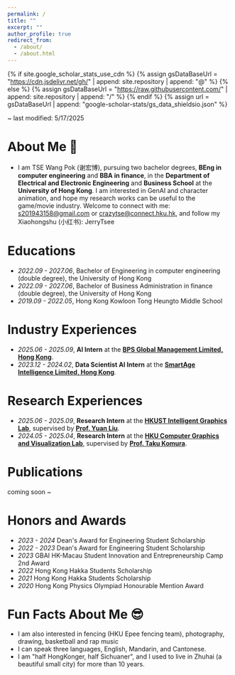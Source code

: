 ```yaml
---
permalink: /
title: ""
excerpt: ""
author_profile: true
redirect_from: 
  - /about/
  - /about.html
---
```


{% if site.google_scholar_stats_use_cdn %}
{% assign gsDataBaseUrl = "https://cdn.jsdelivr.net/gh/" | append: site.repository | append: "@" %}
{% else %}
{% assign gsDataBaseUrl = "https://raw.githubusercontent.com/" | append: site.repository | append: "/" %}
{% endif %}
{% assign url = gsDataBaseUrl | append: "google-scholar-stats/gs_data_shieldsio.json" %}

<span class='anchor' id='about-me'></span>

~ last modified: 5/17/2025

# About Me 🐧
- I am TSE Wang Pok (谢宏博), pursuing two bachelor degrees, **BEng in computer engineering** and **BBA in finance**, in the **Department of Electrical and Electronic Engineering** and **Business School** at the **University of Hong Kong**. I am interested in GenAI and character animation, and hope my research works can be useful to the game/movie industry. Welcome to connect with me: s201943158@gmail.com or crazytse@connect.hku.hk, and follow my Xiaohongshu (小红书): JerryTsee


# Educations
- *2022.09 - 2027.06*, Bachelor of Engineering in computer engineering (double degree), the University of Hong Kong
- *2022.09 - 2027.06*, Bachelor of Business Administration in finance (double degree), the University of Hong Kong
- *2019.09 - 2022.05*, Hong Kong Kowloon Tong Heungto Middle School

# Industry Experiences
- *2025.06 - 2025.09*, **AI Intern** at the [**BPS Global Management Limited, Hong Kong**](https://bps-group.net/en/).
- *2023.12 - 2024.02*, **Data Scientist AI Intern** at the [**SmartAge Intelligence Limited, Hong Kong**](https://smart-age.net/eng/).

# Research Experiences
- *2025.06 - 2025.09*, **Research Intern** at the [**HKUST Intelligent Graphics Lab**](https://github.com/IGL-HKUST), supervised by [**Prof. Yuan Liu**](https://liuyuan-pal.github.io/).
- *2024.05 - 2025.04*, **Research Intern** at the [**HKU Computer Graphics and Visualization Lab**](https://hku-cg.github.io/), supervised by [**Prof. Taku Komura**](https://i.cs.hku.hk/~taku/).


# Publications

coming soon ~


# Honors and Awards
- *2023 - 2024* Dean's Award for Engineering Student Scholarship
- *2022 - 2023* Dean's Award for Engineering Student Scholarship
- *2023* GBAI HK-Macau Student Innovation and Entrepreneurship Camp 2nd Award
- *2022* Hong Kong Hakka Students Scholarship
- *2021* Hong Kong Hakka Students Scholarship
- *2020* Hong Kong Physics Olympiad Honourable Mention Award

# Fun Facts About Me 😎
- I am also interested in fencing (HKU Epee fencing team), photography, drawing, basketball and rap music
- I can speak three languages, English, Mandarin, and Cantonese.
- I am "half HongKonger, half Sichuaner", and I used to live in Zhuhai (a beautiful small city) for more than 10 years.
